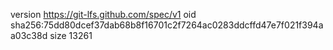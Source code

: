 version https://git-lfs.github.com/spec/v1
oid sha256:75dd80dcef37dab68b8f16701c2f7264ac0283ddcffd47e7f021f394aa03c38d
size 13261
